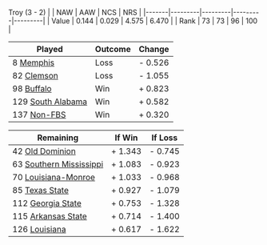 Troy (3 - 2)
|       |   NAW   |   AAW   |   NCS   |   NRS   |
|-------|---------|---------|---------|---------|
| Value |   0.144 |   0.029 |   4.575 |   6.470 |
| Rank  |      73 |      73 |      96 |     100 |

| Played                    | Outcome    |  Change  |
|---------------------------|------------|----------|
|   8 [Memphis               ](Memphis.md)| Loss       | -  0.526 |
|  82 [Clemson               ](Clemson.md)| Loss       | -  1.055 |
|  98 [Buffalo               ](Buffalo.md)| Win        | +  0.823 |
| 129 [South Alabama         ](SouthAlabama.md)| Win        | +  0.582 |
| 137 [Non-FBS               ](NonFBS.md)| Win        | +  0.320 |

| Remaining                 |  If Win  |  If Loss |
|---------------------------|----------|----------|
|  42 [Old Dominion          ](OldDominion.md)| +  1.343 | -  0.745 |
|  63 [Southern Mississippi  ](SouthernMississippi.md)| +  1.083 | -  0.923 |
|  70 [Louisiana-Monroe      ](LouisianaMonroe.md)| +  1.033 | -  0.968 |
|  85 [Texas State           ](TexasState.md)| +  0.927 | -  1.079 |
| 112 [Georgia State         ](GeorgiaState.md)| +  0.753 | -  1.328 |
| 115 [Arkansas State        ](ArkansasState.md)| +  0.714 | -  1.400 |
| 126 [Louisiana             ](Louisiana.md)| +  0.617 | -  1.622 |

